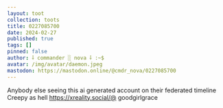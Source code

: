 ```yaml
---
layout: toot
collection: toots
title: 0227085700
date: 2024-02-27
published: true
tags: []
pinned: false
author: ⸸ commander ░ nova ⸸ :~$
avatar: /img/avatar/daemon.jpeg
mastodon: https://mastodon.online/@cmdr_nova/0227085700
---
```


Anybody else seeing this ai generated account on their federated timeline Creepy as hell https://xreality.social/@ goodgirlgrace
